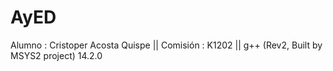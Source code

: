 # AyED
Alumno : Cristoper Acosta Quispe ||
Comisión : K1202 ||
g++ (Rev2, Built by MSYS2 project) 14.2.0
